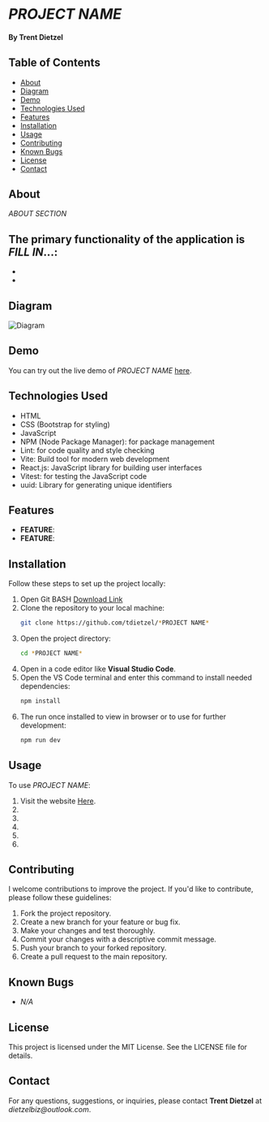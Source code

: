 # *PROJECT NAME*
#### By Trent Dietzel

## Table of Contents
- [About](#about)
- [Diagram](#diagram)
- [Demo](#demo)
- [Technologies Used](#technologies-used)
- [Features](#features)
- [Installation](#installation)
- [Usage](#usage)
- [Contributing](#contributing)
- [Known Bugs](#known-bugs)
- [License](#license)
- [Contact](#contact)

## About
*ABOUT SECTION*

The primary functionality of the application is *FILL IN*...:
- 
- 
- 

## Diagram
![Diagram](.drawio.png)
## Demo
You can try out the live demo of *PROJECT NAME* [here](https://tdietzel22.github.io/*PROJECTNAME*/).

## Technologies Used
- HTML
- CSS (Bootstrap for styling)
- JavaScript
- NPM (Node Package Manager): for package management
- Lint: for code quality and style checking
- Vite: Build tool for modern web development
- React.js: JavaScript library for building user interfaces
- Vitest: for testing the JavaScript code
- uuid: Library for generating unique identifiers

## Features
- **FEATURE**: 
- **FEATURE**: 

## Installation

Follow these steps to set up the project locally:
1. Open Git BASH [Download Link](https://gitforwindows.org/)
2. Clone the repository to your local machine:
   ```bash
   git clone https://github.com/tdietzel/*PROJECT NAME*
   ```
3. Open the project directory:
   ```bash
   cd *PROJECT NAME*
   ```
4. Open in a code editor like __Visual Studio Code__.
5. Open the VS Code terminal and enter this command to install needed dependencies:
   ```bash
   npm install
   ```
6. The run once installed to view in browser or to use for further development:
   ```bash
   npm run dev
   ```

## Usage

To use *PROJECT NAME*:
1. Visit the website [Here](https://tdietzel22.github.io/*PROJECT_NAME*/).
2. 
3. 
4. 
5. 
6. 

## Contributing

I welcome contributions to improve the project. If you'd like to contribute, please follow these guidelines:
1. Fork the project repository.
2. Create a new branch for your feature or bug fix.
3. Make your changes and test thoroughly.
4. Commit your changes with a descriptive commit message.
5. Push your branch to your forked repository.
6. Create a pull request to the main repository.

## Known Bugs

* _N/A_

## License
This project is licensed under the MIT License. See the LICENSE file for details.

## Contact
For any questions, suggestions, or inquiries, please contact **Trent Dietzel** at _dietzelbiz@outlook.com_.